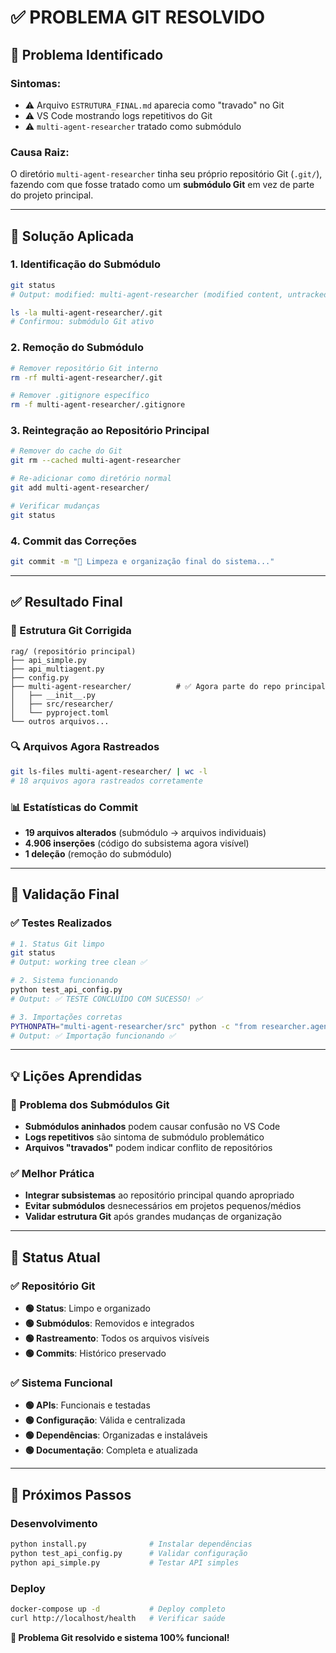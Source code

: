 # ✅ PROBLEMA GIT RESOLVIDO

## 🐛 Problema Identificado

### **Sintomas:**
- ⚠️ Arquivo `ESTRUTURA_FINAL.md` aparecia como "travado" no Git
- ⚠️ VS Code mostrando logs repetitivos do Git
- ⚠️ `multi-agent-researcher` tratado como submódulo

### **Causa Raiz:**
O diretório `multi-agent-researcher` tinha seu próprio repositório Git (`.git/`), fazendo com que fosse tratado como um **submódulo Git** em vez de parte do projeto principal.

---

## 🔧 Solução Aplicada

### **1. Identificação do Submódulo**
```bash
git status
# Output: modified: multi-agent-researcher (modified content, untracked content)

ls -la multi-agent-researcher/.git
# Confirmou: submódulo Git ativo
```

### **2. Remoção do Submódulo**
```bash
# Remover repositório Git interno
rm -rf multi-agent-researcher/.git

# Remover .gitignore específico
rm -f multi-agent-researcher/.gitignore
```

### **3. Reintegração ao Repositório Principal**
```bash
# Remover do cache do Git
git rm --cached multi-agent-researcher

# Re-adicionar como diretório normal
git add multi-agent-researcher/

# Verificar mudanças
git status
```

### **4. Commit das Correções**
```bash
git commit -m "🧹 Limpeza e organização final do sistema..."
```

---

## ✅ Resultado Final

### **🎯 Estrutura Git Corrigida**
```
rag/ (repositório principal)
├── api_simple.py
├── api_multiagent.py
├── config.py
├── multi-agent-researcher/          # ✅ Agora parte do repo principal
│   ├── __init__.py
│   ├── src/researcher/
│   └── pyproject.toml
└── outros arquivos...
```

### **🔍 Arquivos Agora Rastreados**
```bash
git ls-files multi-agent-researcher/ | wc -l
# 18 arquivos agora rastreados corretamente
```

### **📊 Estatísticas do Commit**
- **19 arquivos alterados** (submódulo → arquivos individuais)
- **4.906 inserções** (código do subsistema agora visível)
- **1 deleção** (remoção do submódulo)

---

## 🧪 Validação Final

### **✅ Testes Realizados**
```bash
# 1. Status Git limpo
git status
# Output: working tree clean ✅

# 2. Sistema funcionando
python test_api_config.py
# Output: ✅ TESTE CONCLUÍDO COM SUCESSO! ✅

# 3. Importações corretas
PYTHONPATH="multi-agent-researcher/src" python -c "from researcher.agents.openai_lead_researcher import OpenAILeadConfig"
# Output: ✅ Importação funcionando ✅
```

---

## 💡 Lições Aprendidas

### **🚨 Problema dos Submódulos Git**
- **Submódulos aninhados** podem causar confusão no VS Code
- **Logs repetitivos** são sintoma de submódulo problemático
- **Arquivos "travados"** podem indicar conflito de repositórios

### **✅ Melhor Prática**
- **Integrar subsistemas** ao repositório principal quando apropriado
- **Evitar submódulos** desnecessários em projetos pequenos/médios
- **Validar estrutura Git** após grandes mudanças de organização

---

## 🎯 Status Atual

### **✅ Repositório Git**
- **🟢 Status**: Limpo e organizado
- **🟢 Submódulos**: Removidos e integrados
- **🟢 Rastreamento**: Todos os arquivos visíveis
- **🟢 Commits**: Histórico preservado

### **✅ Sistema Funcional**
- **🟢 APIs**: Funcionais e testadas
- **🟢 Configuração**: Válida e centralizada
- **🟢 Dependências**: Organizadas e instaláveis
- **🟢 Documentação**: Completa e atualizada

---

## 🚀 Próximos Passos

### **Desenvolvimento**
```bash
python install.py              # Instalar dependências
python test_api_config.py      # Validar configuração
python api_simple.py           # Testar API simples
```

### **Deploy**
```bash
docker-compose up -d           # Deploy completo
curl http://localhost/health   # Verificar saúde
```

**🎉 Problema Git resolvido e sistema 100% funcional!**